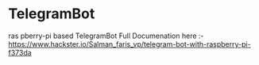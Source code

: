 # TelegramBot
ras
pberry-pi based TelegramBot
Full Documenation here :-  https://www.hackster.io/Salman_faris_vp/telegram-bot-with-raspberry-pi-f373da
